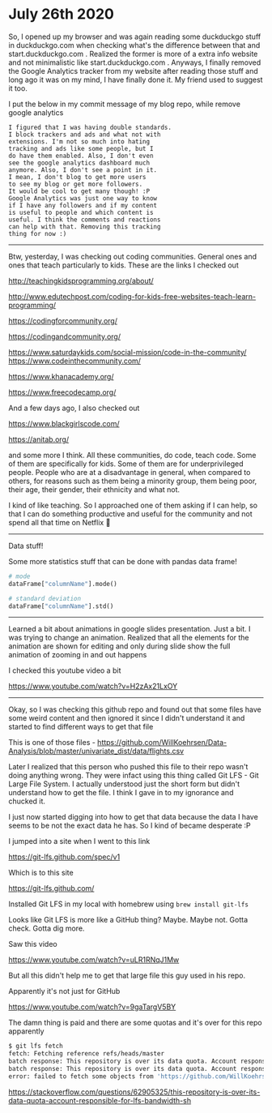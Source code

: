 # July 26th 2020

So, I opened up my browser
and was again reading some
duckduckgo stuff in
duckduckgo.com when
checking what's the difference
between that and 
start.duckduckgo.com . Realized the
former is more of a extra info 
website and not minimalistic like
start.duckduckgo.com . Anyways,
I finally removed the Google 
Analytics tracker from my website
after reading those stuff and long
ago it was on my mind, I have finally
done it. My friend used to suggest it
too. 

I put the below in my commit message
of my blog repo, while remove google
analytics

```
I figured that I was having double standards.
I block trackers and ads and what not with
extensions. I'm not so much into hating
tracking and ads like some people, but I
do have them enabled. Also, I don't even
see the google analytics dashboard much
anymore. Also, I don't see a point in it.
I mean, I don't blog to get more users
to see my blog or get more followers.
It would be cool to get many though! :P
Google Analytics was just one way to know
if I have any followers and if my content
is useful to people and which content is
useful. I think the comments and reactions
can help with that. Removing this tracking
thing for now :)
```

---

Btw, yesterday, I was checking out
coding communities. General ones
and ones that teach particularly to
kids. These are the links I checked
out

http://teachingkidsprogramming.org/about/

http://www.edutechpost.com/coding-for-kids-free-websites-teach-learn-programming/

https://codingforcommunity.org/

https://codingandcommunity.org/

https://www.saturdaykids.com/social-mission/code-in-the-community/
https://www.codeinthecommunity.com/

https://www.khanacademy.org/

https://www.freecodecamp.org/

And a few days ago, I also checked 
out

https://www.blackgirlscode.com/

https://anitab.org/

and some more I think. All these
communities, do code, teach code.
Some of them are specifically for
kids. Some of them are for
underprivileged people. People who
are at a disadvantage in general,
when compared to others, for reasons
such as them being a minority
group, them being poor, their age,
their gender, their ethnicity and
what not.

I kind of like teaching. So I
approached one of them asking if
I can help, so that I can do
something productive and useful for
the community and not spend all that
time on Netflix 🙈 

---

Data stuff!

Some more statistics stuff that
can be done with pandas data frame!

```python
# mode
dataFrame["columnName"].mode()

# standard deviation
dataFrame["columnName"].std()
```

---

Learned a bit about animations
in google slides presentation.
Just a bit. I was trying to
change an animation. Realized that
all the elements for the animation
are shown for editing and only
during slide show the full animation
of zooming in and out happens

I checked this youtube video a bit

https://www.youtube.com/watch?v=H2zAx21LxOY

---

Okay, so I was checking this
github repo and found out that
some files have some weird content
and then ignored it since I didn't
understand it and started to find
different ways to get that file

This is one of those files -
https://github.com/WillKoehrsen/Data-Analysis/blob/master/univariate_dist/data/flights.csv

Later I realized that this person
who pushed this file to their
repo wasn't doing anything wrong.
They were infact using this
thing called Git LFS - Git Large
File System. I actually understood
just the short form but didn't
understand how to get the file.
I think I gave in to my ignorance
and chucked it.

I just now started digging into
how to get that data because the
data I have seems to be not the
exact data he has. So I kind of
became desperate :P

I jumped into a site when I went
to this link

https://git-lfs.github.com/spec/v1

Which is to this site

https://git-lfs.github.com/

Installed Git LFS in my local
with homebrew using
`brew install git-lfs`

Looks like Git LFS is more like
a GitHub thing? Maybe. Maybe not.
Gotta check. Gotta dig more.

Saw this video

https://www.youtube.com/watch?v=uLR1RNqJ1Mw

But all this didn't help me to
get that large file this guy used
in his repo.

Apparently it's not just for
GitHub

https://www.youtube.com/watch?v=9gaTargV5BY

The damn thing is paid and there
are some quotas and it's over
for this repo apparently

```bash
$ git lfs fetch
fetch: Fetching reference refs/heads/master
batch response: This repository is over its data quota. Account responsible for LFS bandwidth should purchase more data packs to restore access.
batch response: This repository is over its data quota. Account responsible for LFS bandwidth should purchase more data packs to restore access.
error: failed to fetch some objects from 'https://github.com/WillKoehrsen/Data-Analysis.git/info/lfs'
```

https://stackoverflow.com/questions/62905325/this-repository-is-over-its-data-quota-account-responsible-for-lfs-bandwidth-sh


